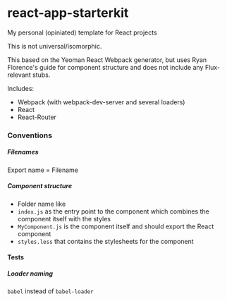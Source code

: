 # react-app-starterkit
My personal (opiniated) template for React projects

This is not universal/isomorphic.

This based on the Yeoman React Webpack generator, but uses Ryan Florence's guide for component structure and does not include any Flux-relevant stubs.

Includes:
- Webpack (with webpack-dev-server and several loaders)
- React
- React-Router

### Conventions

##### Filenames
Export name = Filename

##### Component structure
- Folder name like
- `index.js` as the entry point to the component which combines the component itself with the styles
- `MyComponent.js` is the component itself and should export the React component
- `styles.less` that contains the stylesheets for the component

#### Tests


##### Loader naming
`babel` instead of `babel-loader`
